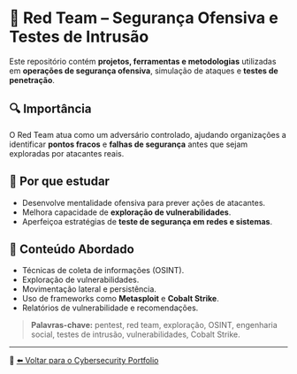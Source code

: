 # 🚨 Red Team – Segurança Ofensiva e Testes de Intrusão

Este repositório contém **projetos, ferramentas e metodologias** utilizadas em **operações de segurança ofensiva**, simulação de ataques e **testes de penetração**.

## 🔍 Importância
O Red Team atua como um adversário controlado, ajudando organizações a identificar **pontos fracos** e **falhas de segurança** antes que sejam exploradas por atacantes reais.

## 🎯 Por que estudar
- Desenvolve mentalidade ofensiva para prever ações de atacantes.  
- Melhora capacidade de **exploração de vulnerabilidades**.  
- Aperfeiçoa estratégias de **teste de segurança em redes e sistemas**.  

## 📌 Conteúdo Abordado
- Técnicas de coleta de informações (OSINT).
- Exploração de vulnerabilidades.
- Movimentação lateral e persistência.
- Uso de frameworks como **Metasploit** e **Cobalt Strike**.
- Relatórios de vulnerabilidade e recomendações.

> **Palavras-chave:** pentest, red team, exploração, OSINT, engenharia social, testes de intrusão, vulnerabilidades, Cobalt Strike.

---

🔗 [⬅️ Voltar para o Cybersecurity Portfolio](https://github.com/DarwinSecc/cybersecurity-portfolio)
